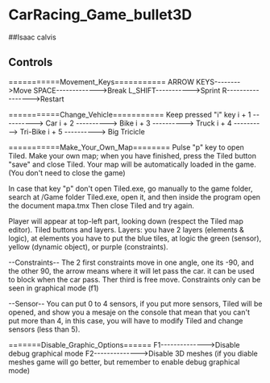 # CarRacing_Game_bullet3D

##Isaac calvis

## Controls

===========Movement_Keys===========
ARROW KEYS-------->Move
SPACE------------->Break
L_SHIFT----------->Sprint
R----------------->Restart

===========Change_Vehicle===========
Keep pressed "i" key
i + 1 ----------> Car
i + 2 ----------> Bike
i + 3 ----------> Truck
i + 4 ----------> Tri-Bike
i + 5 ----------> Big Tricicle

===========Make_Your_Own_Map========
Pulse "p" key to open Tiled.
Make your own map; when you have finished, press the Tiled button "save" and close Tiled.
Your map will be automatically loaded in the game. (You don't need to close the game)

In case that key "p" don't open Tiled.exe, go manually to the game folder, search at
/Game folder Tiled.exe, open it, and then inside the program open the document mapa.tmx
Then close Tiled and try again.

Player will appear at top-left part, looking down (respect the Tiled map editor).
Tiled buttons and layers.
Layers: you have 2 layers (elements & logic), at elements you have to put the blue
tiles, at logic the green (sensor), yellow (dynamic object), or purple (constraints).

--Constraints--
The 2 first constraints move in one angle, one its -90, and the other 90, the arrow
means where it will let pass the car. it can be used to block when the car pass.
Ther third is free move.
Constraints only can be seen in graphical mode (f1)

--Sensor--
You can put 0 to 4 sensors, if you put more sensors, Tiled will be opened, and show you a mesaje
on the console that mean that you can't put more than 4, in this case, you will have to modify
Tiled and change sensors (less than 5).

=======Disable_Graphic_Options======
F1-------------->Disable debug graphical mode 
F2-------------->Disable 3D meshes
(if you diable meshes game will go better, but remember to enable debug graphical mode)